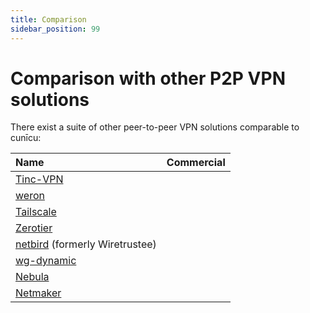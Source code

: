 ```yaml
---
title: Comparison
sidebar_position: 99
---
```


# Comparison with other P2P VPN solutions

There exist a suite of other peer-to-peer VPN solutions comparable to cunīcu:

| Name                                                  | Commercial    | 
| :--                                                   | :--           |
| [Tinc-VPN](https://www.tinc-vpn.org/)                 |               |
| [weron](https://github.com/pojntfx/weron)             |               |
| [Tailscale](https://tailscale.com/)                   |               |
| [Zerotier](https://www.zerotier.com/)                 |               |
| [netbird](https://netbird.io/) (formerly Wiretrustee) |               |
| [wg-dynamic](https://github.com/WireGuard/wg-dynamic/blob/master/docs/idea.md)
| [Nebula](https://github.com/slackhq/nebula)           |               |
| [Netmaker](https://www.netmaker.org/)                 |               |
